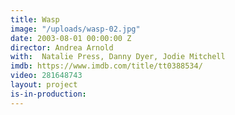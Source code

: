 ```yaml
---
title: Wasp
image: "/uploads/wasp-02.jpg"
date: 2003-08-01 00:00:00 Z
director: Andrea Arnold
with:  Natalie Press, Danny Dyer, Jodie Mitchell
imdb: https://www.imdb.com/title/tt0388534/
video: 281648743
layout: project
is-in-production: 
---
```


